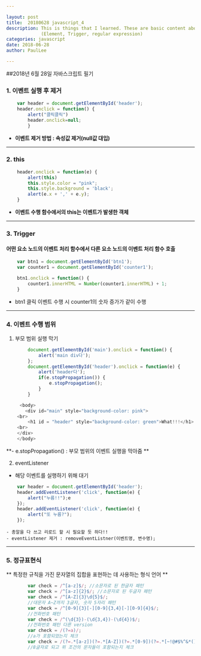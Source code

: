 ```yaml
---

layout: post
title:  20180628 javascript_4
description: This is things that I learned. These are basic content about javascript.
             (Element, Trigger, regular expression)
categories: javascript
date: 2018-06-28
author: PaulLee

---
```


##2018년 6월 28일 자바스크립트 필기


### 1. 이벤트 실행 후 제거

```javascript
	var header = document.getElementById('header');
	header.onclick = function() {
		alert("클릭클릭")
		header.onclick=null;
        }
```
- **이벤트 제거 방법 : 속성값 제거(null값 대입)**
***
### 2. this
```javascript
	header.onclick = function(e) {
		alert(this)
		this.style.color = "pink";
		this.style.background = 'black';
		alert(e.x + ',' + e.y);
	}
```
- **이벤트 수행 함수에서의 this는 이벤트가 발생한 객체**


***

### 3. Trigger
#### 어떤 요소 노드의 이벤트 처리 함수에서 다른 요소 노드의 이벤트 처리 함수 호출

```javascript
	var btn1 = document.getElementById('btn1');
	var counter1 = document.getElementById('counter1');

	btn1.onclick = function() {
		counter1.innerHTML = Number(counter1.innerHTML) + 1;
	}
```
- btn1 클릭 이벤트 수행 시 counter1의 숫자 증가가 같이 수행


***


### 4. 이벤트 수행 범위

1. 부모 범위 실행 막기
```javascript
		document.getElementById('main').onclick = function() {
			alert('main div다');
		};
		document.getElementById('header').onclick = function(e) {
			alert('header다');
			if(e.stopPropagation()) {
				e.stopPropagation();
			}
        }

     <body>
       <div id="main" style="background-color: pink">
	<br>
		<h1 id = "header" style="background-color: green">What!!!</h1>
	<br>
	</div>
    </body>
```
**- e.stopPropagation() : 부모 범위의 이벤트 실행을 막아줌 **

2. eventListener
- 해당 이벤트를 실행하기 위해 대기
```javascript
	var header = document.getElementById('header');
	header.addEventListener('click', function(e) {
		alert("누름!!");e
	});
	header.addEventListener('click', function(e) {
		alert("또 누름?");
	});
```
	- 총알을 다 쓰고 리로드 할 시 필요할 듯 하다!!
	- eventListener 제거 : removeEventListner(이벤트명, 변수명);
	 
***

### 5. 정규표현식
** 특정한 규칙을 가진 문자열의 집합을 표현하는 데 사용하는 형식 언어 **
```javascript
		var check = /^[a-z]$/; //소문자로 된 한글자 패턴
		var check = /^[a-z]{2}$/; //소문자로 된 두글자 패턴
		var check = /^[A-Z]{3}\d{5}$/;
        //대문자 A~Z까지 3글자, 숫자 5자리 패턴
		var check = /^[0-9]{3}[-][0-9]{3,4}[-][0-9]{4}$/;
        //전화번호 패턴
		var check = /^(\d{3})-(\d{3,4})-(\d{4})$/;
        //전화번호 패턴 다른 version
		var check = /(?=a)/;
        //a가 포함되었는지 체크
		var check = /(?=.*[a-z])(?=.*[A-Z])(?=.*[0-9])(?=.*[~!@#$%^&*()]).{8,}/;
        //8글자로 되고 위 조건의 문자들이 포함되는지 체크
```

